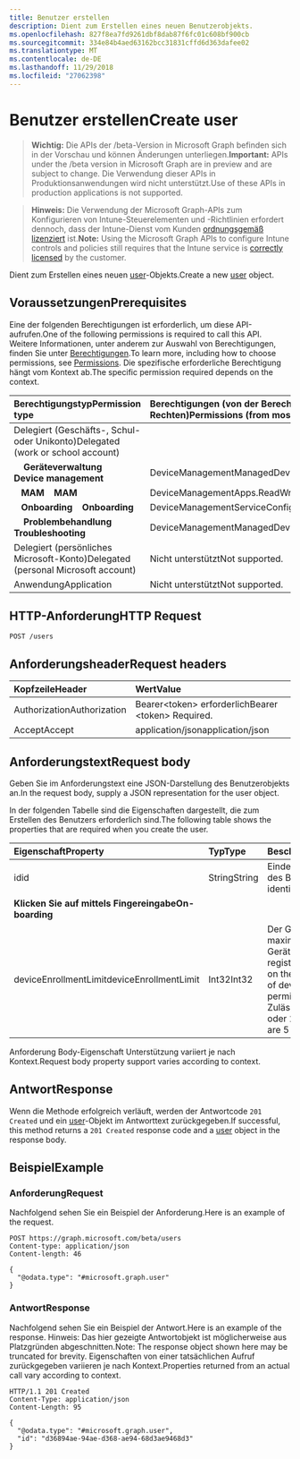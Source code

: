 ```yaml
---
title: Benutzer erstellen
description: Dient zum Erstellen eines neuen Benutzerobjekts.
ms.openlocfilehash: 827f8ea7fd9261dbf8dab87f6fc01c608bf900cb
ms.sourcegitcommit: 334e84b4aed63162bcc31831cffd6d363dafee02
ms.translationtype: MT
ms.contentlocale: de-DE
ms.lasthandoff: 11/29/2018
ms.locfileid: "27062398"
---
```

# <a name="create-user"></a><span data-ttu-id="36bb8-103">Benutzer erstellen</span><span class="sxs-lookup"><span data-stu-id="36bb8-103">Create user</span></span>

> <span data-ttu-id="36bb8-104">**Wichtig:** Die APIs der /beta-Version in Microsoft Graph befinden sich in der Vorschau und können Änderungen unterliegen.</span><span class="sxs-lookup"><span data-stu-id="36bb8-104">**Important:** APIs under the /beta version in Microsoft Graph are in preview and are subject to change.</span></span> <span data-ttu-id="36bb8-105">Die Verwendung dieser APIs in Produktionsanwendungen wird nicht unterstützt.</span><span class="sxs-lookup"><span data-stu-id="36bb8-105">Use of these APIs in production applications is not supported.</span></span>

> <span data-ttu-id="36bb8-106">**Hinweis:** Die Verwendung der Microsoft Graph-APIs zum Konfigurieren von Intune-Steuerelementen und -Richtlinien erfordert dennoch, dass der Intune-Dienst vom Kunden [ordnungsgemäß lizenziert](https://go.microsoft.com/fwlink/?linkid=839381) ist.</span><span class="sxs-lookup"><span data-stu-id="36bb8-106">**Note:** Using the Microsoft Graph APIs to configure Intune controls and policies still requires that the Intune service is [correctly licensed](https://go.microsoft.com/fwlink/?linkid=839381) by the customer.</span></span>

<span data-ttu-id="36bb8-107">Dient zum Erstellen eines neuen [user](../resources/intune-shared-user.md)-Objekts.</span><span class="sxs-lookup"><span data-stu-id="36bb8-107">Create a new [user](../resources/intune-shared-user.md) object.</span></span>

## <a name="prerequisites"></a><span data-ttu-id="36bb8-108">Voraussetzungen</span><span class="sxs-lookup"><span data-stu-id="36bb8-108">Prerequisites</span></span>

<span data-ttu-id="36bb8-109">Eine der folgenden Berechtigungen ist erforderlich, um diese API-aufrufen.</span><span class="sxs-lookup"><span data-stu-id="36bb8-109">One of the following permissions is required to call this API.</span></span> <span data-ttu-id="36bb8-110">Weitere Informationen, unter anderem zur Auswahl von Berechtigungen, finden Sie unter [Berechtigungen](/graph/permissions-reference).</span><span class="sxs-lookup"><span data-stu-id="36bb8-110">To learn more, including how to choose permissions, see [Permissions](/graph/permissions-reference).</span></span>  <span data-ttu-id="36bb8-111">Die spezifische erforderliche Berechtigung hängt vom Kontext ab.</span><span class="sxs-lookup"><span data-stu-id="36bb8-111">The specific permission required depends on the context.</span></span>

|<span data-ttu-id="36bb8-112">Berechtigungstyp</span><span class="sxs-lookup"><span data-stu-id="36bb8-112">Permission type</span></span>|<span data-ttu-id="36bb8-113">Berechtigungen (von der Berechtigung mit den meisten Rechten zu der mit den wenigsten Rechten)</span><span class="sxs-lookup"><span data-stu-id="36bb8-113">Permissions (from most to least privileged)</span></span>|
|:---|:---|
|<span data-ttu-id="36bb8-114">Delegiert (Geschäfts-, Schul- oder Unikonto)</span><span class="sxs-lookup"><span data-stu-id="36bb8-114">Delegated (work or school account)</span></span>||
| <span data-ttu-id="36bb8-115">&nbsp; &nbsp; **Geräteverwaltung**</span><span class="sxs-lookup"><span data-stu-id="36bb8-115">&nbsp; &nbsp; **Device management**</span></span> | <span data-ttu-id="36bb8-116">DeviceManagementManagedDevices.ReadWrite.All</span><span class="sxs-lookup"><span data-stu-id="36bb8-116">DeviceManagementManagedDevices.ReadWrite.All</span></span>|
| <span data-ttu-id="36bb8-117">&nbsp;&nbsp; **MAM**</span><span class="sxs-lookup"><span data-stu-id="36bb8-117">&nbsp; &nbsp; **MAM**</span></span> | <span data-ttu-id="36bb8-118">DeviceManagementApps.ReadWrite.All</span><span class="sxs-lookup"><span data-stu-id="36bb8-118">DeviceManagementApps.ReadWrite.All</span></span>|
| <span data-ttu-id="36bb8-119">&nbsp;&nbsp; **Onboarding**</span><span class="sxs-lookup"><span data-stu-id="36bb8-119">&nbsp; &nbsp; **Onboarding**</span></span> | <span data-ttu-id="36bb8-120">DeviceManagementServiceConfig.ReadWrite.All</span><span class="sxs-lookup"><span data-stu-id="36bb8-120">DeviceManagementServiceConfig.ReadWrite.All</span></span>|
| <span data-ttu-id="36bb8-121">&nbsp; &nbsp; **Problembehandlung**</span><span class="sxs-lookup"><span data-stu-id="36bb8-121">&nbsp; &nbsp; **Troubleshooting**</span></span> | <span data-ttu-id="36bb8-122">DeviceManagementManagedDevices.ReadWrite.All</span><span class="sxs-lookup"><span data-stu-id="36bb8-122">DeviceManagementManagedDevices.ReadWrite.All</span></span>|
|<span data-ttu-id="36bb8-123">Delegiert (persönliches Microsoft-Konto)</span><span class="sxs-lookup"><span data-stu-id="36bb8-123">Delegated (personal Microsoft account)</span></span>|<span data-ttu-id="36bb8-124">Nicht unterstützt</span><span class="sxs-lookup"><span data-stu-id="36bb8-124">Not supported.</span></span>|
|<span data-ttu-id="36bb8-125">Anwendung</span><span class="sxs-lookup"><span data-stu-id="36bb8-125">Application</span></span>|<span data-ttu-id="36bb8-126">Nicht unterstützt</span><span class="sxs-lookup"><span data-stu-id="36bb8-126">Not supported.</span></span>|

## <a name="http-request"></a><span data-ttu-id="36bb8-127">HTTP-Anforderung</span><span class="sxs-lookup"><span data-stu-id="36bb8-127">HTTP Request</span></span>

<!-- {
  "blockType": "ignored"
}
-->
``` http
POST /users
```

## <a name="request-headers"></a><span data-ttu-id="36bb8-128">Anforderungsheader</span><span class="sxs-lookup"><span data-stu-id="36bb8-128">Request headers</span></span>

|<span data-ttu-id="36bb8-129">Kopfzeile</span><span class="sxs-lookup"><span data-stu-id="36bb8-129">Header</span></span>|<span data-ttu-id="36bb8-130">Wert</span><span class="sxs-lookup"><span data-stu-id="36bb8-130">Value</span></span>|
|:---|:---|
|<span data-ttu-id="36bb8-131">Authorization</span><span class="sxs-lookup"><span data-stu-id="36bb8-131">Authorization</span></span>|<span data-ttu-id="36bb8-132">Bearer&lt;token&gt; erforderlich</span><span class="sxs-lookup"><span data-stu-id="36bb8-132">Bearer &lt;token&gt; Required.</span></span>|
|<span data-ttu-id="36bb8-133">Accept</span><span class="sxs-lookup"><span data-stu-id="36bb8-133">Accept</span></span>|<span data-ttu-id="36bb8-134">application/json</span><span class="sxs-lookup"><span data-stu-id="36bb8-134">application/json</span></span>|

## <a name="request-body"></a><span data-ttu-id="36bb8-135">Anforderungstext</span><span class="sxs-lookup"><span data-stu-id="36bb8-135">Request body</span></span>

<span data-ttu-id="36bb8-136">Geben Sie im Anforderungstext eine JSON-Darstellung des Benutzerobjekts an.</span><span class="sxs-lookup"><span data-stu-id="36bb8-136">In the request body, supply a JSON representation for the user object.</span></span>

<span data-ttu-id="36bb8-137">In der folgenden Tabelle sind die Eigenschaften dargestellt, die zum Erstellen des Benutzers erforderlich sind.</span><span class="sxs-lookup"><span data-stu-id="36bb8-137">The following table shows the properties that are required when you create the user.</span></span>

|<span data-ttu-id="36bb8-138">Eigenschaft</span><span class="sxs-lookup"><span data-stu-id="36bb8-138">Property</span></span>|<span data-ttu-id="36bb8-139">Typ</span><span class="sxs-lookup"><span data-stu-id="36bb8-139">Type</span></span>|<span data-ttu-id="36bb8-140">Beschreibung</span><span class="sxs-lookup"><span data-stu-id="36bb8-140">Description</span></span>|
|:---|:---|:---|
|<span data-ttu-id="36bb8-141">id</span><span class="sxs-lookup"><span data-stu-id="36bb8-141">id</span></span>|<span data-ttu-id="36bb8-142">String</span><span class="sxs-lookup"><span data-stu-id="36bb8-142">String</span></span>|<span data-ttu-id="36bb8-143">Eindeutiger Bezeichner des Benutzers</span><span class="sxs-lookup"><span data-stu-id="36bb8-143">Unique identifier of the user.</span></span>|
|<span data-ttu-id="36bb8-144">**Klicken Sie auf mittels Fingereingabe**</span><span class="sxs-lookup"><span data-stu-id="36bb8-144">**On-boarding**</span></span>||
|<span data-ttu-id="36bb8-145">deviceEnrollmentLimit</span><span class="sxs-lookup"><span data-stu-id="36bb8-145">deviceEnrollmentLimit</span></span>|<span data-ttu-id="36bb8-146">Int32</span><span class="sxs-lookup"><span data-stu-id="36bb8-146">Int32</span></span>|<span data-ttu-id="36bb8-147">Der Grenzwert für die maximale Anzahl von Geräten, die der Benutzer registrieren kann.</span><span class="sxs-lookup"><span data-stu-id="36bb8-147">The limit on the maximum number of devices that the user is permitted to enroll.</span></span> <span data-ttu-id="36bb8-148">Zulässige Werte sind 5 oder 1000.</span><span class="sxs-lookup"><span data-stu-id="36bb8-148">Allowed values are 5 or 1000.</span></span>|

<span data-ttu-id="36bb8-149">Anforderung Body-Eigenschaft Unterstützung variiert je nach Kontext.</span><span class="sxs-lookup"><span data-stu-id="36bb8-149">Request body property support varies according to context.</span></span>

## <a name="response"></a><span data-ttu-id="36bb8-150">Antwort</span><span class="sxs-lookup"><span data-stu-id="36bb8-150">Response</span></span>

<span data-ttu-id="36bb8-151">Wenn die Methode erfolgreich verläuft, werden der Antwortcode `201 Created` und ein [user](../resources/intune-shared-user.md)-Objekt im Antworttext zurückgegeben.</span><span class="sxs-lookup"><span data-stu-id="36bb8-151">If successful, this method returns a `201 Created` response code and a [user](../resources/intune-shared-user.md) object in the response body.</span></span>

## <a name="example"></a><span data-ttu-id="36bb8-152">Beispiel</span><span class="sxs-lookup"><span data-stu-id="36bb8-152">Example</span></span>

### <a name="request"></a><span data-ttu-id="36bb8-153">Anforderung</span><span class="sxs-lookup"><span data-stu-id="36bb8-153">Request</span></span>

<span data-ttu-id="36bb8-154">Nachfolgend sehen Sie ein Beispiel der Anforderung.</span><span class="sxs-lookup"><span data-stu-id="36bb8-154">Here is an example of the request.</span></span>

``` http
POST https://graph.microsoft.com/beta/users
Content-type: application/json
Content-length: 46

{
  "@odata.type": "#microsoft.graph.user"
}
```

### <a name="response"></a><span data-ttu-id="36bb8-155">Antwort</span><span class="sxs-lookup"><span data-stu-id="36bb8-155">Response</span></span>

<span data-ttu-id="36bb8-156">Nachfolgend sehen Sie ein Beispiel der Antwort.</span><span class="sxs-lookup"><span data-stu-id="36bb8-156">Here is an example of the response.</span></span> <span data-ttu-id="36bb8-157">Hinweis: Das hier gezeigte Antwortobjekt ist möglicherweise aus Platzgründen abgeschnitten.</span><span class="sxs-lookup"><span data-stu-id="36bb8-157">Note: The response object shown here may be truncated for brevity.</span></span> <span data-ttu-id="36bb8-158">Eigenschaften von einer tatsächlichen Aufruf zurückgegeben variieren je nach Kontext.</span><span class="sxs-lookup"><span data-stu-id="36bb8-158">Properties returned from an actual call vary according to context.</span></span>

``` http
HTTP/1.1 201 Created
Content-Type: application/json
Content-Length: 95

{
  "@odata.type": "#microsoft.graph.user",
  "id": "d36894ae-94ae-d368-ae94-68d3ae9468d3"
}
```



